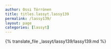 ```yaml
---
author: Ossi Törrönen
title: titles.lassyt.lassy139
permalink: /lassy139/
layout: page
categories: [lassyt]
---
```

{% translate_file _lassyt/lassy139/lassy139.md %}